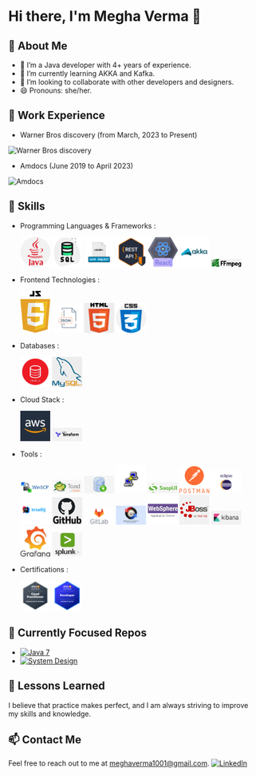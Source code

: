 # Hi there, I'm Megha Verma 👋

## 👀 About Me
- 🔭 I’m a Java developer with 4+ years of experience.
- 🌱 I’m currently learning AKKA and Kafka.
- 💞️ I’m looking to collaborate with other developers and designers.
- 😄 Pronouns: she/her.

## 🏢 Work Experience

- Warner Bros discovery (from March, 2023 to Present)
<img src="https://github.com/Megha1001/Megha1001/assets/35575924/36a55f0c-a0a2-4a93-b3c0-d5b5d57165e6" alt="Warner Bros discovery" width="300">

- Amdocs (June 2019 to April 2023)
<img src="https://github.com/Megha1001/Megha1001/assets/35575924/86a34b15-1ebb-48ce-9fdf-a72cd5e84d12" alt="Amdocs" width="100">


## 🚀 Skills
- Programming Languages & Frameworks :

  <img src="https://github.com/Megha1001/Megha1001/blob/main/readme-resources/java%20(1).png" width="60"> <img src="https://github.com/Megha1001/Megha1001/blob/main/readme-resources/SQL_icon.png" width="60">  <img src="https://github.com/Megha1001/Megha1001/blob/main/readme-resources/soapAPI_icon.png" width="60"> <img src="https://github.com/Megha1001/Megha1001/blob/main/readme-resources/restApi_icon.png" width="60"> <img src="https://github.com/Megha1001/Megha1001/blob/main/readme-resources/react.png" width="60"> <img src="https://github.com/Megha1001/Megha1001/blob/main/readme-resources/AKKA_icon.png" width="60"> <img src="https://github.com/Megha1001/Megha1001/blob/main/readme-resources/ffmpeg_icon.png" width="60"> 

- Frontend Technologies :
  
    <img src="https://github.com/Megha1001/Megha1001/blob/main/readme-resources/JS_icon.png" width="60">   <img src="https://github.com/Megha1001/Megha1001/blob/main/readme-resources/JSON_icon.png" width="60">   <img src="https://github.com/Megha1001/Megha1001/blob/main/readme-resources/HTML_icon.png" width="60">    <img src="https://github.com/Megha1001/Megha1001/blob/main/readme-resources/CSS_icon.png" width="60"> 

- Databases :
  
    <img src="https://github.com/Megha1001/Megha1001/blob/main/readme-resources/Oracle_icon.png" width="60">   <img src="https://github.com/Megha1001/Megha1001/blob/main/readme-resources/MySQL_icon.png" width="60">

- Cloud Stack :
  
    <img src="https://github.com/Megha1001/Megha1001/blob/main/readme-resources/aws_icon.png" width="60">   <img src="https://github.com/Megha1001/Megha1001/blob/main/readme-resources/Terraform_icon.png" width="60">

- Tools :

    <img src="https://github.com/Megha1001/Megha1001/blob/main/readme-resources/WinSCP_icon.png" width="60">  <img src="https://github.com/Megha1001/Megha1001/blob/main/readme-resources/TOAD_icon.png" width="60">  <img src="https://github.com/Megha1001/Megha1001/blob/main/readme-resources/SQLDeveloper_icon.png" width="60"> <img src="https://github.com/Megha1001/Megha1001/blob/main/readme-resources/Putty_icon.png" width="60"> <img src="https://github.com/Megha1001/Megha1001/blob/main/readme-resources/SoapUI_icon.png" width="60"> <img src="https://github.com/Megha1001/Megha1001/blob/main/readme-resources/Postman_icon.png" width="60"> <img src="https://github.com/Megha1001/Megha1001/blob/main/readme-resources/EclipseIDE_icon.png" width="60"> <img src="https://github.com/Megha1001/Megha1001/blob/main/readme-resources/Intellij_icon.png" width="60"> <img src="https://github.com/Megha1001/Megha1001/blob/main/readme-resources/GITHub_icon.png" width="60"> <img src="https://github.com/Megha1001/Megha1001/blob/main/readme-resources/GitLab_icon.png" width="60"> <img src="https://github.com/Megha1001/Megha1001/blob/main/readme-resources/BeyondComparator_icon.png" width="60">  <img src="https://github.com/Megha1001/Megha1001/blob/main/readme-resources/WebSphere_icon.png" width="60">  <img src="https://github.com/Megha1001/Megha1001/blob/main/readme-resources/JBOSS_icon.png" width="60">  <img src="https://github.com/Megha1001/Megha1001/blob/main/readme-resources/kibana_icon.png" width="60">  <img src="https://github.com/Megha1001/Megha1001/blob/main/readme-resources/Grafana_icon.png" width="60">  <img src="https://github.com/Megha1001/Megha1001/blob/main/readme-resources/Splunk_icon.png" width="60"> 

- Certifications :
  
   <img src="https://github.com/Megha1001/Megha1001/blob/main/readme-resources/AWS%20Certified%20Cloud%20Practitioner.png" width="60">  <img src="https://github.com/Megha1001/Megha1001/blob/main/readme-resources/AWS%20Certified%20Developer%20Associate.png" width="60">

  
## 🔗 Currently Focused Repos
- [![Java 7](https://img.shields.io/badge/Java-7-blue?style=for-the-badge&logo=java&logoColor=white)](https://github.com/Megha1001/Java_Jan2024)
- [![System Design](https://img.shields.io/badge/System_Design-BrainStorming-yellow?style=for-the-badge&logo=data:image/png;base64,iVBORw0KGgoAAAANSUhEUgAAAB4AAAAeCAMAAAAM7l6QAAAABGdBTUEAALGPC/xhBQAAAAFzUkdCAK7OHOkAAABPUExURd////z8/Pm5ubp6enr6+vs7Ozv7+/x8fH19fX29vb39/f4+Pj5+fn6+/r6+vz8/Pz9/f3+/v7////wAAAP///wBZrKgAAAAcSURBVBhXY5hh/vx9Dp+HgAAB7OwZTRpfegAAAABJRU5ErkJggg==)](https://github.com/Megha1001/System-Design)

## 🎉 Lessons Learned
I believe that practice makes perfect, and I am always striving to improve my skills and knowledge.

## 📫 Contact Me
Feel free to reach out to me at meghaverma1001@gmail.com.
[![LinkedIn](https://img.shields.io/badge/linkedin-0A66C2?style=for-the-badge&logo=linkedin&logoColor=white)](https://www.linkedin.com/in/megha-verma-37658315b/)
